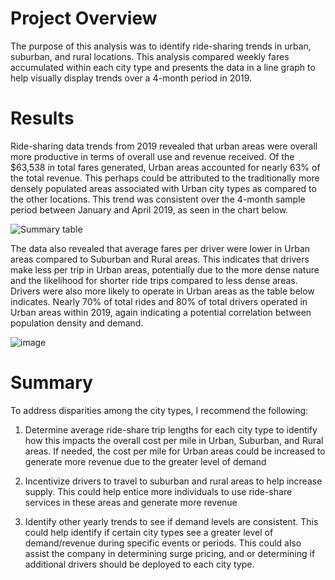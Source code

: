# Project Overview

The purpose of this analysis was to identify ride-sharing trends in urban, suburban, and rural locations. This analysis compared weekly fares accumulated within each city type and presents the data in a line graph to help visually display trends over a 4-month period in 2019.

# Results

Ride-sharing data trends from 2019 revealed that urban areas were overall more productive in terms of overall use and revenue received. Of the $63,538 in total fares generated, Urban areas accounted for nearly 63% of the total revenue. This perhaps could be attributed to the traditionally more densely populated areas associated with Urban city types as compared to the other locations. This trend was consistent over the 4-month sample period between January and April 2019, as seen in the chart below.

![Summary table](https://user-images.githubusercontent.com/112994018/195735685-62cc6ce5-c8c1-48e4-853f-52e5e28779c5.png)


The data also revealed that average fares per driver were lower in Urban areas compared to Suburban and Rural areas. This indicates that drivers make less per trip in Urban areas, potentially due to the more dense nature and the likelihood for shorter ride trips compared to less dense areas. Drivers were also more likely to operate in Urban areas as the table below indicates. Nearly 70% of total rides and 80% of total drivers operated in Urban areas within 2019, again indicating a potential correlation between population density and demand. 

![image](https://user-images.githubusercontent.com/112994018/195735582-05fe6b3d-3ef2-429a-a36e-ec57a12c0476.png)


# Summary

To address disparities among the city types, I recommend the following:

1) Determine average ride-share trip lengths for each city type to identify how this impacts the overall cost per mile in Urban, Suburban, and Rural areas. If needed, the cost per mile for Urban areas could be increased to generate more revenue due to the greater level of demand

2) Incentivize drivers to travel to suburban and rural areas to help increase supply. This could help entice more individuals to 
use ride-share services in these areas and generate more revenue

3) Identify other yearly trends to see if demand levels are consistent. This could help identify if certain city types see a greater level of demand/revenue during specific events or periods. This could also assist the company in determining surge pricing, and or determining if additional drivers should be deployed to each city type. 
